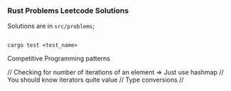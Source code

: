 ### Rust Problems Leetcode Solutions

Solutions are in `src/problems`;

```

cargo test <test_name>

```

Competitive Programming patterns

// Checking for number of iterations of an element  => Just use hashmap
// You should know iterators quite value
// Type conversions
// 